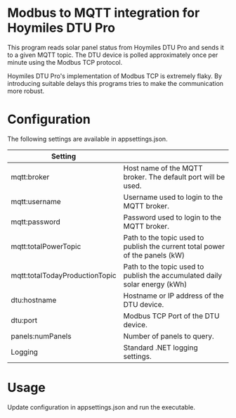 # Modbus to MQTT integration for Hoymiles DTU Pro

This program reads solar panel status from Hoymiles DTU Pro and sends it to a given MQTT topic. The DTU device is polled approximately once per minute using the Modbus TCP protocol.

Hoymiles DTU Pro's implementation of Modbus TCP is extremely flaky. By introducing suitable delays this programs tries to make the communication more robust.

# Configuration

The following settings are available in appsettings.json.

|Setting||
|---|---|
|mqtt:broker|Host name of the MQTT broker. The default port will be used.
|mqtt:username|Username used to login to the MQTT broker.
|mqtt:password|Password used to login to the MQTT broker.
|mqtt:totalPowerTopic|Path to the topic used to publish the current total power of the panels (kW)
|mqtt:totalTodayProductionTopic|Path to the topic used to publish the accumulated daily solar energy (kWh)
|dtu:hostname|Hostname or IP address of the DTU device.
|dtu:port|Modbus TCP Port of the DTU device.
|panels:numPanels|Number of panels to query.
|Logging|Standard .NET logging settings.

# Usage

Update configuration in appsettings.json and run the executable.

